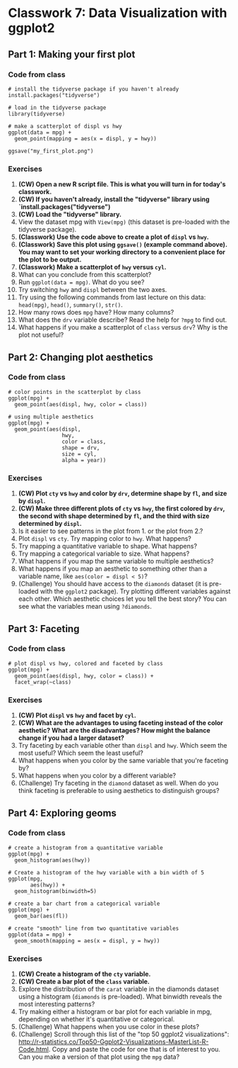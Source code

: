 # Classwork 7: Data Visualization with ggplot2


## Part 1: Making your first plot

### Code from class

```
# install the tidyverse package if you haven't already
install.packages("tidyverse")

# load in the tidyverse package
library(tidyverse)

# make a scatterplot of displ vs hwy
ggplot(data = mpg) +
  geom_point(mapping = aes(x = displ, y = hwy))

ggsave("my_first_plot.png")
```

### Exercises
1. **(CW) Open a new R script file. This is what you will turn in for today's classwork.**
1. **(CW) If you haven't already, install the "tidyverse" library using `install.packages("tidyverse")**
1. **(CW) Load the "tidyverse" library.**
1. View the dataset mpg with `View(mpg)` (this dataset is pre-loaded with the tidyverse package).
1. **(Classwork) Use the code above to create a plot of `displ` vs `hwy`.**
1. **(Classwork) Save this plot using `ggsave()` (example command above). You may want to set your working directory to a convenient place for the plot to be output.**
1. **(Classwork) Make a scatterplot of `hwy` versus `cyl`.**
1. What can you conclude from this scatterplot?
1. Run `ggplot(data = mpg)`. What do you see?
1. Try switching `hwy` and `displ` between the two axes. 
1. Try using the following commands from last lecture on this data: `head(mpg)`, `head()`, `summary()`, `str()`. 
1. How many rows does `mpg` have? How many columns?
1. What does the `drv` variable describe? Read the help for `?mpg` to find out.
1. What happens if you make a scatterplot of `class` versus `drv`? Why is the plot not useful?
 
## Part 2: Changing plot aesthetics

### Code from class
```
# color points in the scatterplot by class
ggplot(mpg) +
  geom_point(aes(displ, hwy, color = class)) 

# using multiple aesthetics
ggplot(mpg) +
  geom_point(aes(displ, 
                 hwy, 
                 color = class, 
                 shape = drv, 
                 size = cyl,
                 alpha = year))

```

### Exercises
1. **(CW) Plot `cty` vs `hwy` and color by `drv`, determine shape by `fl`, and size by `displ`.**
1. **(CW) Make three different plots of `cty` vs `hwy`, the first colored by `drv`, the second with shape determined by `fl`, and the third with size determined by `displ`.**
1. Is it easier to see patterns in the plot from 1. or the plot from 2.?
1. Plot `displ` vs `cty`. Try mapping color to `hwy`. What happens?
1. Try mapping a quantitative variable to shape. What happens?
1. Try mapping a categorical variable to size. What happens?
1. What happens if you map the same variable to multiple aesthetics?
1. What happens if you map an aesthetic to something other than a variable name, like `aes(color = displ < 5)`?
1. (Challenge) You should have access to the `diamonds` dataset (it is pre-loaded with the `ggplot2` package). Try plotting different variables against each other. Which aesthetic choices let you tell the best story? You can see what the variables mean using `?diamonds`. 


## Part 3: Faceting

### Code from class
```
# plot displ vs hwy, colored and faceted by class
ggplot(mpg) +
  geom_point(aes(displ, hwy, color = class)) +
  facet_wrap(~class)
```

### Exercises
1. **(CW) Plot `displ` vs `hwy` and facet by `cyl`.**
1. **(CW) What are the advantages to using faceting instead of the color aesthetic? What are the disadvantages? How might the balance change if you had a larger dataset?**
1. Try faceting by each variable other than `displ` and `hwy`. Which seem the most useful? Which seem the least useful?
1. What happens when you color by the same variable that you're faceting by?
1. What happens when you color by a different variable?
1. (Challenge) Try faceting in the `diamond` dataset as well. When do you think faceting is preferable to using aesthetics to distinguish groups?

## Part 4: Exploring geoms

### Code from class
```
# create a histogram from a quantitative variable
ggplot(mpg) +
  geom_histogram(aes(hwy))

# Create a histogram of the hwy variable with a bin width of 5
ggplot(mpg,
       aes(hwy)) +
  geom_histogram(binwidth=5)

# create a bar chart from a categorical variable
ggplot(mpg) +
  geom_bar(aes(fl))

# create "smooth" line from two quantitative variables
ggplot(data = mpg) +
  geom_smooth(mapping = aes(x = displ, y = hwy))
```

### Exercises
1. **(CW) Create a histogram of the `cty` variable.** 
1. **(CW) Create a bar plot of the `class` variable.**
1. Explore the distribution of the `carat` variable in the diamonds dataset using a histogram (`diamonds` is pre-loaded). What binwidth reveals the most interesting patterns?
1. Try making either a histogram or bar plot for each variable in mpg, depending on whether it's quantitative or categorical.
1. (Challenge) What happens when you use color in these plots?
1. (Challenge) Scroll through this list of the "top 50 ggplot2 visualizations": http://r-statistics.co/Top50-Ggplot2-Visualizations-MasterList-R-Code.html. Copy and paste the code for one that is of interest to you. Can you make a version of that plot using the `mpg` data? 
